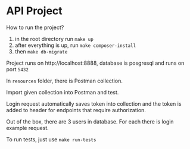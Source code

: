 API Project
=================

How to run the project?
1) in the root directory run `make up`
2) after everything is up, run `make composer-install`
3) then `make db-migrate`

Project runs on http://localhost:8888, database is posgresql and runs on port `5432`

In `resources` folder, there is Postman collection.

Import given collection into Postman and test.

Login request automatically saves token into collection
and the token is added to header for endpoints that require authorization.

Out of the box, there are 3 users in database. For each there is login example request.

To run tests, just use `make run-tests`
